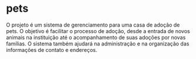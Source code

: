 # pets

O projeto é um sistema de gerenciamento para uma casa de adoção de pets. 
O objetivo é facilitar o processo de adoção, desde a entrada de novos animais na instituição até o 
acompanhamento de suas adoções por novas famílias. O sistema também ajudará na administração e na organização das informações de contato e endereços.
